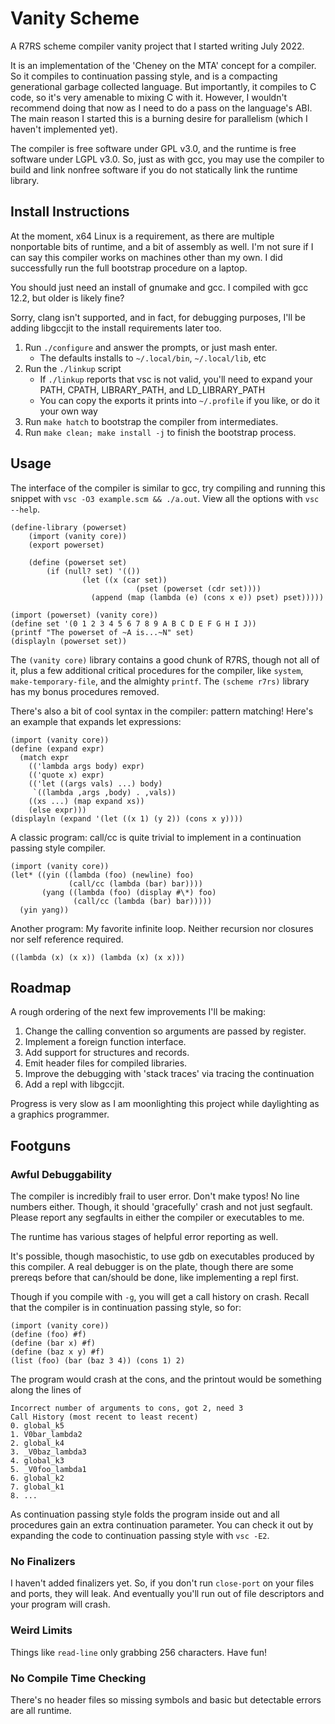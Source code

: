 # Vanity Scheme

A R7RS scheme compiler vanity project that I started writing July 2022.

It is an implementation of the 'Cheney on the MTA' concept for a compiler. So it compiles to continuation passing style, and is a compacting generational garbage collected language. But importantly, it compiles to C code, so it's very amenable to mixing C with it. However, I wouldn't recommend doing that now as I need to do a pass on the language's ABI. The main reason I started this is a burning desire for parallelism (which I haven't implemented yet).

The compiler is free software under GPL v3.0, and the runtime is free software under LGPL v3.0. So, just as with gcc, you may use the compiler to build and link nonfree software if you do not statically link the runtime library.

## Install Instructions

At the moment, x64 Linux is a requirement, as there are multiple nonportable bits of runtime, and a bit of assembly as well. I'm not sure if I can say this compiler works on machines other than my own. I did successfully run the full bootstrap procedure on a laptop.

You should just need an install of gnumake and gcc. I compiled with gcc 12.2, but older is likely fine?

Sorry, clang isn't supported, and in fact, for debugging purposes, I'll be adding libgccjit to the install requirements later too.

1. Run `./configure` and answer the prompts, or just mash enter.
	* The defaults installs to `~/.local/bin`, `~/.local/lib`, etc
2. Run the `./linkup` script
	* If `./linkup` reports that vsc is not valid, you'll need to expand your PATH, CPATH, LIBRARY\_PATH, and LD\_LIBRARY\_PATH
	* You can copy the exports it prints into `~/.profile` if you like, or do it your own way
3. Run `make hatch` to bootstrap the compiler from intermediates.
4. Run `make clean; make install -j` to finish the bootstrap process.

## Usage

The interface of the compiler is similar to gcc, try compiling and running this snippet with `vsc -O3 example.scm && ./a.out`. View all the options with `vsc --help`.

```
(define-library (powerset)
	(import (vanity core))
	(export powerset)

	(define (powerset set)
		(if (null? set) '(())
				(let ((x (car set))
							(pset (powerset (cdr set))))
				  (append (map (lambda (e) (cons x e)) pset) pset)))))

(import (powerset) (vanity core))
(define set '(0 1 2 3 4 5 6 7 8 9 A B C D E F G H I J))
(printf "The powerset of ~A is...~N" set)
(displayln (powerset set))
```

The `(vanity core)` library contains a good chunk of R7RS, though not all of it, plus a few additional critical procedures for the compiler, like `system`, `make-temporary-file`, and the almighty `printf`. The `(scheme r7rs)` library has my bonus procedures removed.

There's also a bit of cool syntax in the compiler: pattern matching! Here's an example that expands let expressions:

```
(import (vanity core))
(define (expand expr)
  (match expr
    (('lambda args body) expr)
    (('quote x) expr)
    (('let ((args vals) ...) body) 
     `((lambda ,args ,body) . ,vals))
    ((xs ...) (map expand xs))
    (else expr)))
(displayln (expand '(let ((x 1) (y 2)) (cons x y))))
```

A classic program: call/cc is quite trivial to implement in a continuation passing style compiler.

```
(import (vanity core))
(let* ((yin ((lambda (foo) (newline) foo)
             (call/cc (lambda (bar) bar))))
       (yang ((lambda (foo) (display #\*) foo)
              (call/cc (lambda (bar) bar)))))
  (yin yang))
```

Another program: My favorite infinite loop. Neither recursion nor closures nor self reference required.

```
((lambda (x) (x x)) (lambda (x) (x x)))
```

## Roadmap

A rough ordering of the next few improvements I'll be making:

1. Change the calling convention so arguments are passed by register.
2. Implement a foreign function interface.
3. Add support for structures and records.
4. Emit header files for compiled libraries.
5. Improve the debugging with 'stack traces' via tracing the continuation
6. Add a repl with libgccjit.

Progress is very slow as I am moonlighting this project while daylighting as a graphics programmer.

## Footguns

### Awful Debuggability

The compiler is incredibly frail to user error. Don't make typos! No line numbers either. Though, it should 'gracefully' crash and not just segfault. Please report any segfaults in either the compiler or executables to me.

The runtime has various stages of helpful error reporting as well.

It's possible, though masochistic, to use gdb on executables produced by this compiler. A real debugger is on the plate, though there are some prereqs before that can/should be done, like implementing a repl first.

Though if you compile with `-g`, you will get a call history on crash. Recall that the compiler is in continuation passing style, so for:

```
(import (vanity core))
(define (foo) #f)
(define (bar x) #f)
(define (baz x y) #f)
(list (foo) (bar (baz 3 4)) (cons 1) 2)
```

The program would crash at the cons, and the printout would be something along the lines of

```
Incorrect number of arguments to cons, got 2, need 3
Call History (most recent to least recent)
0. global_k5
1. V0bar_lambda2
2. global_k4
3. _V0baz_lambda3
4. global_k3
5. _V0foo_lambda1
6. global_k2
7. global_k1
8. ...
```

As continuation passing style folds the program inside out and all procedures gain an extra continuation parameter.  You can check it out by expanding the code to continuation passing style with `vsc -E2`.

### No Finalizers

I haven't added finalizers yet. So, if you don't run `close-port` on your files and ports, they will leak. And eventually you'll run out of file descriptors and your program will crash.

### Weird Limits

Things like `read-line` only grabbing 256 characters. Have fun!

### No Compile Time Checking

There's no header files so missing symbols and basic but detectable errors are all runtime.
